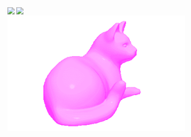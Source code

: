  <div align="left">
    <img src="https://github-readme-stats.vercel.app/api/top-langs/?username=Recognitions&theme=transparent">

   <img src="https://komarev.com/ghpvc/?username=Regocnitions&color=00a4ca&label=Stalkers">
<div>
 <img src="cat.gif">
 </div>
</div>
